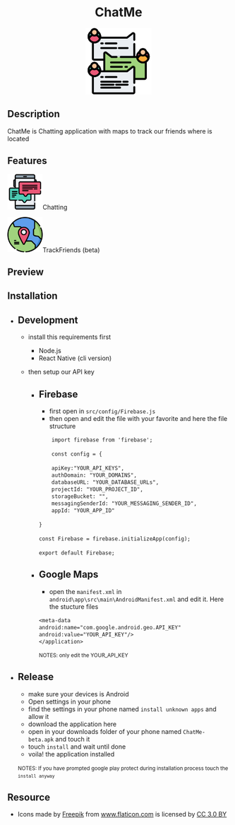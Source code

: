 <div align=center>
    <h1>ChatMe</h1>
    <img src="src/images/037-chat.png" alt="X" width="150">
</div>



## Description

ChatMe is Chatting application with maps to track our friends where is located

## Features

<img src="src/images/038-chat.png" alt="X" width="80" />Chatting



<img src="src/images/035-location.png" width="80">TrackFriends (beta)

## Preview

## Installation

  - ## Development
  
    - install this requirements first
  
        - Node.js
        - React Native (cli version)
  
    - then setup our API key

        - ## Firebase

            - first open in `src/config/Firebase.js`
            - then open and edit the file with your favorite and here the file structure
            ```
                import firebase from 'firebase';

                const config = {

                apiKey:"YOUR_API_KEYS",
                authDomain: "YOUR_DOMAINS",
                databaseURL: "YOUR_DATABASE_URLs",
                projectId: "YOUR_PROJECT_ID",
                storageBucket: "",
                messagingSenderId: "YOUR_MESSAGING_SENDER_ID",
                appId: "YOUR_APP_ID"

            }

            const Firebase = firebase.initializeApp(config);

            export default Firebase;
            ```
        
        - ## Google Maps
        
            - open the `manifest.xml` in `android\app\src\main\AndroidManifest.xml` and edit it. Here the stucture files 

            ```
            <meta-data
            android:name="com.google.android.geo.API_KEY"
            android:value="YOUR_API_KEY"/>
            </application>
            ```
            <small>NOTES: only edit the YOUR_API_KEY</small>
  
  - ## Release

    - make sure your devices is Android  
    - Open settings in your phone
    - find the settings in your phone named `install unknown apps` and allow it
    - download the application here
    - open in your downloads folder of your phone named `ChatMe-beta.apk` and touch it
    - touch `install` and wait until done
    - voila! the application installed

    <small>NOTES:  If you have prompted google play protect during installation process touch the `install anyway`</small>
## Resource

- <div>Icons made by <a href="https://www.freepik.com/?__hstc=57440181.0f99c0d8527866a47e1ccd8edf6983aa.1563453172319.1563453172319.1563453172319.1&__hssc=57440181.4.1563453172320&__hsfp=3453667035" title="Freepik">Freepik</a> from <a href="https://www.flaticon.com/"             title="Flaticon">www.flaticon.com</a> is licensed by <a href="http://creativecommons.org/licenses/by/3.0/"             title="Creative Commons BY 3.0" target="_blank">CC 3.0 BY</a></div>